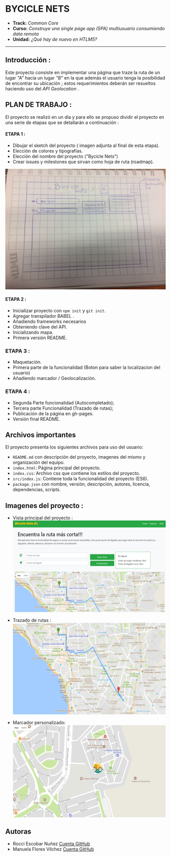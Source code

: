 # BYCICLE NETS

* **Track:** _Common Core_
* **Curso:** _Construye una single page app (SPA) multiusuario consumiendo data remota_
* **Unidad:** _¿Qué hay de nuevo en HTLM5?_

***

## Introducción :
Este proyecto consiste en implementar una página que traze la ruta de un lugar _"A"_ hacia un lugar _"B"_  en la que además el usuario tenga la posibilidad de encontrar su ubicación ; estos requerimientos deberán ser resueltos haciendo uso del _API Geolocation_ .
## PLAN DE TRABAJO : 
El proyecto se realizó en un día y para ello se propuso dividir el proyecto en una serie de etapas que se detallarán a continuación :

#### ETAPA 1 : 
* Dibujar el sketch del proyecto ( imagen adjunta al final de esta etapa).
* Elección de colores y tipografías.
* Elección del nombre del proyecto ("Bycicle Nets")
* Crear issues y milestones que sirvan como hoja de ruta (roadmap).

![Con titulo](assets/docs/sketch1.jpeg "titulo")

#### ETAPA 2 :

* Inicializar proyecto con `npm init` y `git init`.
* Agregar transpilador BABEL .
* Añadiendo frameworks necesarios 
* Obteniendo clave del API.
* Inicializando mapa.
* Primera versión README.

### ETAPA 3 :
* Maquetación.
* Primera parte de la funcionalidad (Boton para saber la localizacion del usuario)
* Añadiendo marcador / Geolocalización.

### ETAPA 4 :

* Segunda Parte funcionalidad (Autocompletado);
* Tercera parte Funcionalidad (Trazado de rutas);
* Publicación de la página en gh-pages.
* Versión final README.

## Archivos importantes

El proyecto presenta los siguientes archivos para uso del usuario:

* `README.md` con descripción del proyecto, imagenes del mismo y organización del equipo.
* `index.html`: Página principal del proyecto.
* `index.css`: Archivo css que contiene los estilos del proyecto.
* `src/index.js`: Contiene toda la funcionalidad del proyecto (ES6).
* `package.json` con nombre, versión, descripción, autores, licencia, dependencias, scripts.

## Imagenes del proyecto :
* Vista principal del proyecto :
![Con titulo](assets/docs/vista-desktop.png "titulo")

* Trazado de rutas :
![Con titulo](assets/docs/trazado-rutas.png "titulo")

* Marcador personalizado:
![Con titulo](assets/docs/marker.png "titulo")


## Autoras

* Rocci Escobar Nuñez [Cuenta GitHub](https://github.com/Rocciescobar "titulo")
* Manuela Flores Vilchez [Cuenta GitHub ](https://github.com/Manu160296 "titulo")




